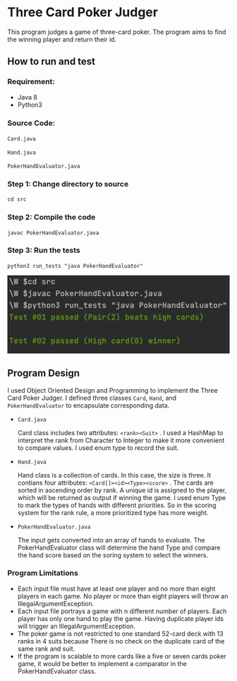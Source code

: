# Three Card Poker Judger

This program judges a game of three-card poker. The program aims to find the winning player and return their id.

## How to run and test

### Requirement: 

- Java 8
- Python3

### Source Code:

`Card.java`

`Hand.java`

`PokerHandEvaluator.java`



### Step 1: Change directory to source

```
cd src
```

### Step 2: Compile the code

```
javac PokerHandEvaluator.java
```

### Step 3: Run the tests
```
python3 run_tests "java PokerHandEvaluator"
```



![test result](test_result.png) 

## Program Design

I used Object Oriented Design and Programming to implement the Three Card Poker Judger. I defined three classes `Card`, `Hand`, and `PokerHandEvaluator` to encapsulate corresponding data. 

- `Card.java`

  Card class includes two attributes: `<rank><Suit>` . I used a HashMap to interpret the rank from Character to Integer to make it more convenient to compare values. I used enum type to record the suit.

- `Hand.java`

  Hand class is a collection of cards. In this case, the size is three. It contians four attributes: `<Card[]><id><Type><score>` . The cards are sorted in ascending order by rank. A unique id is assigned to the player, which will be returned as output if winning the game.  I used enum Type to mark the types of hands with different priorities. So in the scoring system for the rank rule, a more prioritized type has more weight.

- `PokerHandEvaluator.java`

  The input gets converted into an array of hands to evaluate. The PokerHandEvaluator class will determine the hand Type and compare the hand score based on the soring system to select the winners.

  

### Program Limitations

- Each input file must have at least one player and no more than eight players in each game. No player or more than eight players will throw an IllegalArgumentException.
- Each input file portrays a game with n different number of players. Each player has only one hand to play the game. Having duplicate player ids will trigger an IllegalArgumentException.
- The poker game is not restricted to one standard 52-card deck with 13 ranks in 4 suits because There is no check on the duplicate card of the same rank and suit.
- If the program is scalable to more cards like a five or seven cards poker game, it would be better to implement a comparator in the  PokerHandEvaluator class.

